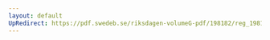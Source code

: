 ```yaml
---
layout: default
UpRedirect: https://pdf.swedeb.se/riksdagen-volumeG-pdf/198182/reg_198182__reg_01/reg_198182__reg_01_0260.pdf
---
```

